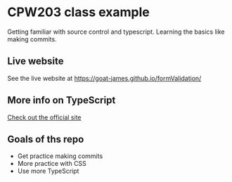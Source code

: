 # CPW203 class example
Getting familiar with source control and typescript. Learning the basics like making commits.

## Live website 
See the live website at https://goat-james.github.io/formValidation/

## More info on TypeScript
[Check out the official site](https://www.typescriptlang.org/)  

## Goals of ths repo
- Get practice making commits
- More practice with CSS
- Use more TypeScript
